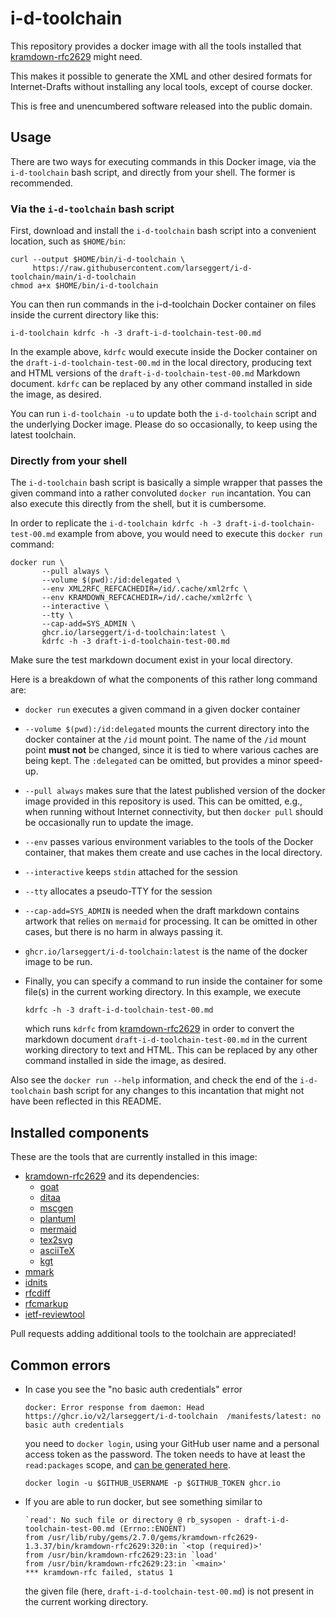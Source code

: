 # i-d-toolchain

This repository provides a docker image with all the tools installed that
[kramdown-rfc2629](https://github.com/cabo/kramdown-rfc2629) might need.

This makes it possible to generate the XML and other desired formats for
Internet-Drafts without installing any local tools, except of course docker.

This is free and unencumbered software released into the public domain.

## Usage

There are two ways for executing commands in this Docker image, via the
`i-d-toolchain` bash script, and directly from your shell. The former is
recommended.

### Via the `i-d-toolchain` bash script

First, download and install the `i-d-toolchain` bash script into a convenient
location, such as `$HOME/bin`:
```shell
curl --output $HOME/bin/i-d-toolchain \
     https://raw.githubusercontent.com/larseggert/i-d-toolchain/main/i-d-toolchain
chmod a+x $HOME/bin/i-d-toolchain
```

You can then run commands in the i-d-toolchain Docker container on files inside
the current directory like this:
```shell
i-d-toolchain kdrfc -h -3 draft-i-d-toolchain-test-00.md
```

In the example above, `kdrfc` would execute inside the Docker container on the
`draft-i-d-toolchain-test-00.md` in the local directory, producing text and HTML
versions of the `draft-i-d-toolchain-test-00.md` Markdown document. `kdrfc` can
be replaced by any other command installed in side the image, as desired.

You can run `i-d-toolchain -u` to update both the `i-d-toolchain` script and the
underlying Docker image. Please do so occasionally, to keep using the latest
toolchain.

### Directly from your shell

The `i-d-toolchain` bash script is basically a simple wrapper that passes the
given command into a rather convoluted `docker run` incantation. You can also
execute this directly from the shell, but it is cumbersome.

In order to replicate the `i-d-toolchain kdrfc -h -3
draft-i-d-toolchain-test-00.md` example from above, you would need to execute
this `docker run` command:
``` shell
docker run \
       --pull always \
       --volume $(pwd):/id:delegated \
       --env XML2RFC_REFCACHEDIR=/id/.cache/xml2rfc \
       --env KRAMDOWN_REFCACHEDIR=/id/.cache/xml2rfc \
       --interactive \
       --tty \
       --cap-add=SYS_ADMIN \
       ghcr.io/larseggert/i-d-toolchain:latest \
       kdrfc -h -3 draft-i-d-toolchain-test-00.md
```

Make sure the test markdown document exist in your local directory.

Here is a breakdown of what the components of this rather long command are:

* `docker run` executes a given command in a given docker container

* `--volume $(pwd):/id:delegated` mounts the current directory into the docker
  container at the `/id` mount point. The name of the `/id` mount point **must
  not** be changed, since it is tied to where various caches are being kept. The
  `:delegated` can be omitted, but provides a minor speed-up.

* `--pull always` makes sure that the latest published version of the docker
  image provided in this repository is used. This can be omitted, e.g., when
  running without Internet connectivity, but then `docker pull` should be
  occasionally run to update the image.

* `--env` passes various environment variables to the tools of the Docker
  container, that makes them create and use caches in the local directory.

* `--interactive` keeps `stdin` attached for the session

* `--tty` allocates a pseudo-TTY for the session

* `--cap-add=SYS_ADMIN` is needed when the draft markdown contains artwork that
  relies on `mermaid` for processing. It can be omitted in other cases, but
  there is no harm in always passing it.

* `ghcr.io/larseggert/i-d-toolchain:latest` is the name of the docker image to
  be run.

* Finally, you can specify a command to run inside the container for some
  file(s) in the current working directory. In this example, we execute
  ``` shell
  kdrfc -h -3 draft-i-d-toolchain-test-00.md
  ```
  which runs `kdrfc` from
  [kramdown-rfc2629](https://github.com/cabo/kramdown-rfc2629) in order to
  convert the markdown document `draft-i-d-toolchain-test-00.md` in the current
  working directory to text and HTML. This can be replaced by any other command
  installed in side the image, as desired.

Also see the `docker run --help` information, and check the end of the
`i-d-toolchain` bash script for any changes to this incantation that might not
have been reflected in this README.

## Installed components

These are the tools that are currently installed in this image:

* [kramdown-rfc2629](https://github.com/cabo/kramdown-rfc2629) and its
  dependencies:
  * [goat](https://github.com/blampe/goat)
  * [ditaa](https://github.com/stathissideris/ditaa)
  * [mscgen](http://www.mcternan.me.uk/mscgen/)
  * [plantuml](https://plantuml.com)
  * [mermaid](https://github.com/mermaid-js/mermaid-cli)
  * [tex2svg](https://github.com/mathjax/mathjax-node-cli)
  * [asciiTeX](https://github.com/larseggert/asciiTeX)
  * [kgt](https://github.com/katef/kgt)
* [mmark](https://github.com/mmarkdown/mmark)
* [idnits](https://tools.ietf.org/tools/idnits/)
* [rfcdiff](https://tools.ietf.org/tools/rfcdiff/)
* [rfcmarkup](https://tools.ietf.org/tools/rfcmarkup/)
* [ietf-reviewtool](https://github.com/larseggert/ietf-reviewtool)

Pull requests adding additional tools to the toolchain are appreciated!

## Common errors

* In case you see the "no basic auth credentials" error
  ```
  docker: Error response from daemon: Head https://ghcr.io/v2/larseggert/i-d-toolchain  /manifests/latest: no basic auth credentials
  ```
  you need to `docker login`, using your GitHub user name and a personal
  access token as the password. The token needs to have at least the
  `read:packages` scope, and [can be generated
  here](https://github.com/settings/tokens/new).
  
  ``` shell
  docker login -u $GITHUB_USERNAME -p $GITHUB_TOKEN ghcr.io
  ```

* If you are able to run docker, but see something similar to
  ```
  `read': No such file or directory @ rb_sysopen - draft-i-d-toolchain-test-00.md (Errno::ENOENT)
  from /usr/lib/ruby/gems/2.7.0/gems/kramdown-rfc2629-1.3.37/bin/kramdown-rfc2629:320:in `<top (required)>'
  from /usr/bin/kramdown-rfc2629:23:in `load'
  from /usr/bin/kramdown-rfc2629:23:in `<main>'
  *** kramdown-rfc failed, status 1
  ```
  the given file (here, `draft-i-d-toolchain-test-00.md`) is not present in the
  current working directory.
  
